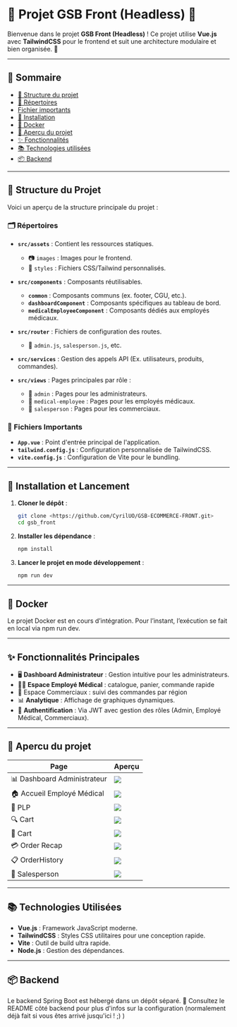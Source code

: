 # 🌟 Projet GSB Front (Headless) 🌟

Bienvenue dans le projet **GSB Front (Headless)** ! Ce projet utilise **Vue.js** avec **TailwindCSS** pour le frontend et suit une architecture modulaire et bien organisée. 🚀

---

## 🧭 Sommaire
- [📁 Structure du projet](#-structure-du-projet)
- [📖 Répertoires](#-répertoires)
- [Fichier importants](#-fichiers-importants)
- [🚀 Installation](#-installation-et-lancement)
- [🐳 Docker](#-docker-)
- [📸 Apercu du projet](#-apercu-du-projet)
- [✨ Fonctionnalités](#-fonctionnalités-principales)
- [📚 Technologies utilisées](#-technologies-utilisées)
- [📦 Backend](#-backend)

---

## 📁 Structure du Projet

Voici un aperçu de la structure principale du projet :

### 🗂️ Répertoires

- **`src/assets`** : Contient les ressources statiques.
    - 📷 `images` : Images pour le frontend.
    - 🎨 `styles` : Fichiers CSS/Tailwind personnalisés.

- **`src/components`** : Composants réutilisables.
    - **`common`** : Composants communs (ex. footer, CGU, etc.).
    - **`dashboardComponent`** : Composants spécifiques au tableau de bord.
    - **`medicalEmployeeComponent`** : Composants dédiés aux employés médicaux.

- **`src/router`** : Fichiers de configuration des routes.
    - 🔄 `admin.js`, `salesperson.js`, etc.

- **`src/services`** : Gestion des appels API (Ex. utilisateurs, produits, commandes).

- **`src/views`** : Pages principales par rôle :
    - 👑 `admin` : Pages pour les administrateurs.
    - 💼 `medical-employee` : Pages pour les employés médicaux.
    - 🛒 `salesperson` : Pages pour les commerciaux.

### 📄 Fichiers Importants

- **`App.vue`** : Point d'entrée principal de l'application.
- **`tailwind.config.js`** : Configuration personnalisée de TailwindCSS.
- **`vite.config.js`** : Configuration de Vite pour le bundling.

---

## 🚀 Installation et Lancement

1. **Cloner le dépôt** :
   ```bash
   git clone <https://github.com/CyrilUO/GSB-ECOMMERCE-FRONT.git>
   cd gsb_front

2. **Installer les dépendance** :
    ```bash
    npm install

3. **Lancer le projet en mode développement** :
    ```bash
    npm run dev

---

## 🐳 Docker 
Le projet Docker est en cours d’intégration.
Pour l’instant, l’exécution se fait en local via npm run dev.

---

## ✨ Fonctionnalités Principales

- 🖥️ **Dashboard Administrateur** : Gestion intuitive pour les administrateurs.
- 🧑‍⚕️ **Espace Employé Médical** : catalogue, panier, commande rapide
- 💼 Espace Commerciaux : suivi des commandes par région
- 📊 **Analytique** : Affichage de graphiques dynamiques.
- 🔐 **Authentification** : Via JWT avec gestion des rôles (Admin, Employé Médical, Commerciaux).

---

## 📸 Apercu du projet

| Page                        | Aperçu                                            |
|-----------------------------|---------------------------------------------------|
| 📊 Dashboard Administrateur | ![](./docs/screenshots/admin/Analytics.png)       |
| 🏠 Accueil Employé Médical  | ![](./docs/screenshots/medical/LandingPage.png)   |
| 💊 PLP                      | ![](./docs/screenshots/medical/plp.png)           |
| 🔍 Cart                     | ![](./docs/screenshots/medical/pdp.png)           |
| 🛒 Cart                     | ![](./docs/screenshots/medical/cart.png)          |
| 💳 Order Recap              | ![](./docs/screenshots/medical/orderRecap.png)    |
| 📋 OrderHistory             | ![](./docs/screenshots/medical/orderHistory.png)  |
| ‍💼 Salesperson             | ![](./docs/screenshots/salesperson/main_view.png) |


---

## 📚 Technologies Utilisées

- **Vue.js** : Framework JavaScript moderne.
- **TailwindCSS** : Styles CSS utilitaires pour une conception rapide.
- **Vite** : Outil de build ultra rapide.
- **Node.js** : Gestion des dépendances.

---

## 📦 Backend
Le backend Spring Boot est hébergé dans un dépôt séparé.
🔗 Consultez le README côté backend pour plus d'infos sur la configuration (normalement déjà fait si vous êtes arrivé jusqu'ici ! ;) )

